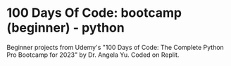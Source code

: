 # 100 Days Of Code: bootcamp (beginner) - python
Beginner projects from Udemy's "100 Days of Code: The Complete Python Pro Bootcamp for 2023" by Dr. Angela Yu. 
Coded on Replit.
